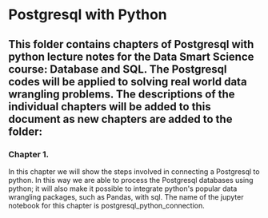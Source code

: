 # Postgresql with Python 

## This folder contains chapters of Postgresql with python lecture notes for the Data Smart Science course: Database and SQL. The Postgresql codes will be applied to solving real world data wrangling problems. The descriptions of the individual chapters will be added to this document as new chapters are added to the folder: 

### Chapter 1.   

In this chapter we will show the steps involved in connecting a Postgresql to python. In this way we are able to process the Postgresql databases using python; it will also make it possible to integrate python's popular data wrangling packages, such as Pandas, with sql. The name of the jupyter notebook for this chapter is postgresql_python_connection.











